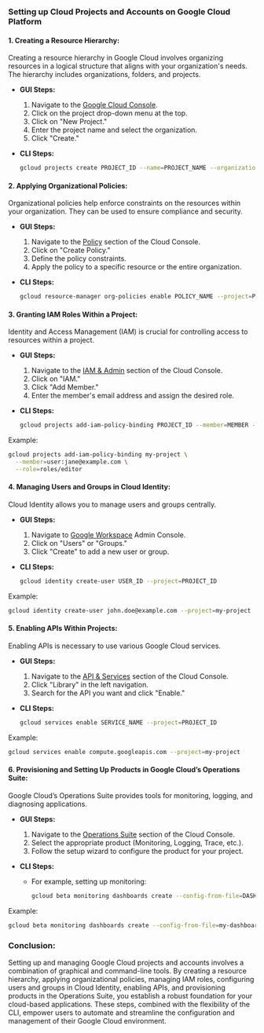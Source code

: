 ### Setting up Cloud Projects and Accounts on Google Cloud Platform

#### 1. **Creating a Resource Hierarchy:**
   Creating a resource hierarchy in Google Cloud involves organizing resources in a logical structure that aligns with your organization's needs. The hierarchy includes organizations, folders, and projects.

   - **GUI Steps:**
     1. Navigate to the [Google Cloud Console](https://console.cloud.google.com/).
     2. Click on the project drop-down menu at the top.
     3. Click on "New Project."
     4. Enter the project name and select the organization.
     5. Click "Create."

   - **CLI Steps:**
     ```bash
     gcloud projects create PROJECT_ID --name=PROJECT_NAME --organization=ORG_ID
     ```

#### 2. **Applying Organizational Policies:**
   Organizational policies help enforce constraints on the resources within your organization. They can be used to ensure compliance and security.

   - **GUI Steps:**
     1. Navigate to the [Policy](https://console.cloud.google.com/iam-admin/policies) section of the Cloud Console.
     2. Click on "Create Policy."
     3. Define the policy constraints.
     4. Apply the policy to a specific resource or the entire organization.

   - **CLI Steps:**
     ```bash
     gcloud resource-manager org-policies enable POLICY_NAME --project=PROJECT_ID
     ```

#### 3. **Granting IAM Roles Within a Project:**
   Identity and Access Management (IAM) is crucial for controlling access to resources within a project.

   - **GUI Steps:**
     1. Navigate to the [IAM & Admin](https://console.cloud.google.com/iam-admin) section of the Cloud Console.
     2. Click on "IAM."
     3. Click "Add Member."
     4. Enter the member's email address and assign the desired role.

   - **CLI Steps:**
     ```bash
     gcloud projects add-iam-policy-binding PROJECT_ID --member=MEMBER --role=ROLE
     ```

   Example:
   ```bash
   gcloud projects add-iam-policy-binding my-project \
     --member=user:jane@example.com \
     --role=roles/editor
   ```

#### 4. **Managing Users and Groups in Cloud Identity:**
   Cloud Identity allows you to manage users and groups centrally.

   - **GUI Steps:**
     1. Navigate to [Google Workspace](https://admin.google.com/ac/home) Admin Console.
     2. Click on "Users" or "Groups."
     3. Click "Create" to add a new user or group.

   - **CLI Steps:**
     ```bash
     gcloud identity create-user USER_ID --project=PROJECT_ID
     ```

   Example:
   ```bash
   gcloud identity create-user john.doe@example.com --project=my-project
   ```

#### 5. **Enabling APIs Within Projects:**
   Enabling APIs is necessary to use various Google Cloud services.

   - **GUI Steps:**
     1. Navigate to the [API & Services](https://console.cloud.google.com/apis) section of the Cloud Console.
     2. Click "Library" in the left navigation.
     3. Search for the API you want and click "Enable."

   - **CLI Steps:**
     ```bash
     gcloud services enable SERVICE_NAME --project=PROJECT_ID
     ```

   Example:
   ```bash
   gcloud services enable compute.googleapis.com --project=my-project
   ```

#### 6. **Provisioning and Setting Up Products in Google Cloud’s Operations Suite:**
   Google Cloud’s Operations Suite provides tools for monitoring, logging, and diagnosing applications.

   - **GUI Steps:**
     1. Navigate to the [Operations Suite](https://console.cloud.google.com/operations) section of the Cloud Console.
     2. Select the appropriate product (Monitoring, Logging, Trace, etc.).
     3. Follow the setup wizard to configure the product for your project.

   - **CLI Steps:**
     - For example, setting up monitoring:
       ```bash
       gcloud beta monitoring dashboards create --config-from-file=DASHBOARD_CONFIG_FILE
       ```

   Example:
   ```bash
   gcloud beta monitoring dashboards create --config-from-file=my-dashboard-config.yaml
   ```

### Conclusion:
Setting up and managing Google Cloud projects and accounts involves a combination of graphical and command-line tools. By creating a resource hierarchy, applying organizational policies, managing IAM roles, configuring users and groups in Cloud Identity, enabling APIs, and provisioning products in the Operations Suite, you establish a robust foundation for your cloud-based applications. These steps, combined with the flexibility of the CLI, empower users to automate and streamline the configuration and management of their Google Cloud environment.
